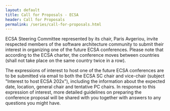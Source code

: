 ```yaml
---
layout: default
title: Call for Proposals - ECSA
header: Call for Proposals
permalink: /series/call-for-proposals.html
---
```


ECSA Steering Committee represented by its chair, Paris Avgeriou, invite respected members of the software architecture community to submit their interest in organizing one of the future ECSA conferences. Please note that according to the ECSA charter, the conference moves between countries (shall not take place on the same country twice in a row).

The expressions of interest to host one of the future ECSA conferences are to be submitted via email to both the ECSA SC chair and vice-chair (subject "Interest to host ECSA 202x"), including the information about the expected date, location, general chair and tentative PC chairs. In response to this expression of interest, more detailed guidelines on preparing the conference proposal will be shared with you together with answers to any questions you might have.
